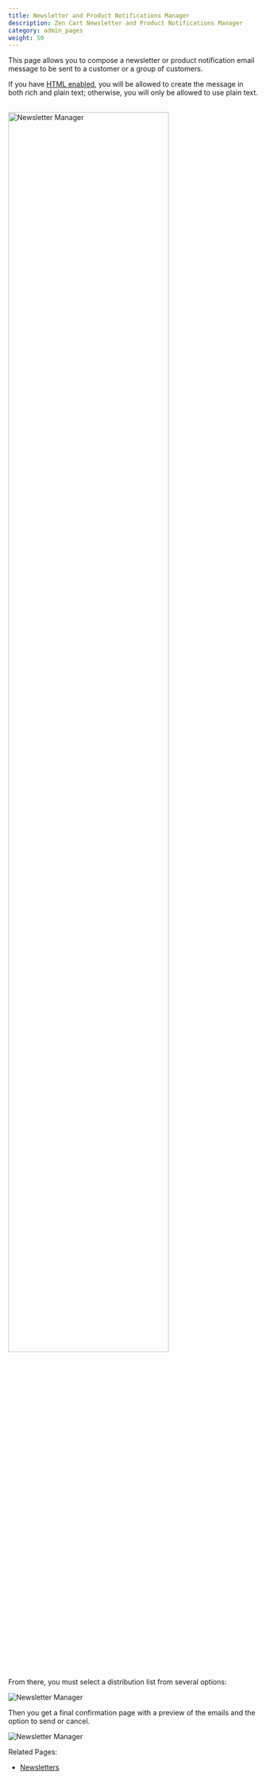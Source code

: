 ```yaml
---
title: Newsletter and Product Notifications Manager 
description: Zen Cart Newsletter and Product Notifications Manager 
category: admin_pages
weight: 50
---
```


This page allows you to compose a newsletter or product notification 
email message to be sent to a customer or a group of customers.

If you have [HTML enabled](/user/admin_pages/configuration/configuration_emailoptions/#enable_html_emails), you will be allowed to create the message in
both rich and plain text; otherwise, you will only be allowed to use plain text.

<br>
<img alt="Newsletter Manager" src="/images/newsletter.png" width="80%">
<br><br>

From there, you must select a distribution list from several options: 

![Newsletter Manager](/images/newsletter_2.png)

Then you get a final confirmation page with a preview of the emails and the option to send or cancel.

![Newsletter Manager](/images/newsletter_3.png)

Related Pages: 

- [Newsletters](/user/email/newsletters/)

